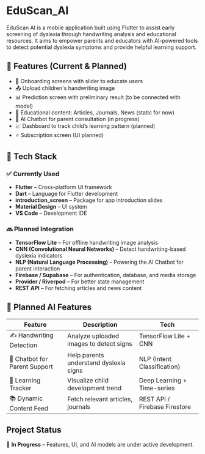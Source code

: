 # EduScan_AI
EduScan AI is a mobile application built using Flutter to assist early screening of dyslexia through handwriting analysis and educational resources. It aims to empower parents and educators with AI-powered tools to detect potential dyslexia symptoms and provide helpful learning support.


## 🚀 Features (Current & Planned)

- 📱 Onboarding screens with slider to educate users
- 📤 Upload children's handwriting image
- 📊 Prediction screen with preliminary result (to be connected with model)
- 📰 Educational content: Articles, Journals, News (static for now)
- 🤖 AI Chatbot for parent consultation (in progress)
- 📈 Dashboard to track child’s learning pattern (planned)
- ⭐ Subscription screen (UI planned)

## 🔧 Tech Stack

### ✅ Currently Used
- **Flutter** – Cross-platform UI framework  
- **Dart** – Language for Flutter development  
- **introduction_screen** – Package for app introduction slides  
- **Material Design** – UI system  
- **VS Code** – Development IDE  

### 🔜 Planned Integration
- **TensorFlow Lite** – For offline handwriting image analysis  
- **CNN (Convolutional Neural Networks)** – Detect handwriting-based dyslexia indicators  
- **NLP (Natural Language Processing)** – Powering the AI Chatbot for parent interaction  
- **Firebase / Supabase** – For authentication, database, and media storage  
- **Provider / Riverpod** – For better state management  
- **REST API** – For fetching articles and news content


## 🧠 Planned AI Features

| Feature                         | Description                              | Tech                           |
|--------------------------------|------------------------------------------|--------------------------------|
| ✍️ Handwriting Detection        | Analyze uploaded images to detect signs  | TensorFlow Lite + CNN          |
| 🤖 Chatbot for Parent Support  | Help parents understand dyslexia signs   | NLP (Intent Classification)    |
| 🧠 Learning Tracker             | Visualize child development trend        | Deep Learning + Time-series    |
| 📚 Dynamic Content Feed        | Fetch relevant articles, journals        | REST API / Firebase Firestore  |


## Project Status
🚧 **In Progress** – Features, UI, and AI models are under active development.
